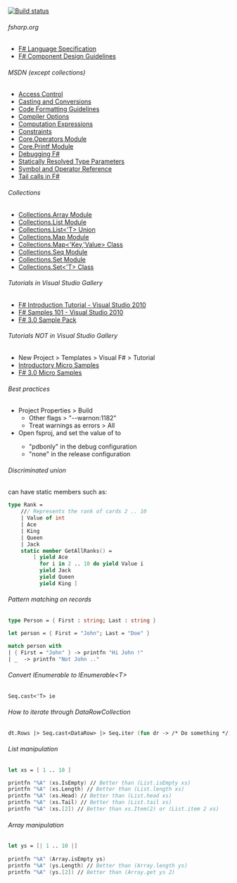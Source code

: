 [![Build status](https://ci.appveyor.com/api/projects/status/s4jjgea8khrku115?svg=true)](https://ci.appveyor.com/project/tatsuya/fsharp-utility-library)

###### fsharp.org
- [F# Language Specification](http://fsharp.org/specs/language-spec)
- [F# Component Design Guidelines](http://fsharp.org/specs/component-design-guidelines)

###### MSDN (except collections)
- [Access Control](https://msdn.microsoft.com/en-us/visualfsharpdocs/conceptual/access-control-%5Bfsharp%5D)
- [Casting and Conversions](https://msdn.microsoft.com/visualfsharpdocs/conceptual/casting-and-conversions-%5bfsharp%5d)
- [Code Formatting Guidelines](https://msdn.microsoft.com/visualfsharpdocs/conceptual/code-formatting-guidelines-%5bfsharp%5d)
- [Compiler Options](https://msdn.microsoft.com/visualfsharpdocs/conceptual/compiler-options-%5bfsharp%5d)
- [Computation Expressions](https://msdn.microsoft.com/visualfsharpdocs/conceptual/computation-expressions-%5bfsharp%5d)
- [Constraints](https://msdn.microsoft.com/visualfsharpdocs/conceptual/constraints-%5bfsharp%5d)
- [Core.Operators Module](https://msdn.microsoft.com/visualfsharpdocs/conceptual/core.operators-module-%5bfsharp%5d)
- [Core.Printf Module](https://msdn.microsoft.com/visualfsharpdocs/conceptual/core.printf-module-%5bfsharp%5d)
- [Debugging F#](https://msdn.microsoft.com/en-us/library/ee843932.aspx)
- [Statically Resolved Type Parameters](https://msdn.microsoft.com/visualfsharpdocs/conceptual/statically-resolved-type-parameters-%5bfsharp%5d)
- [Symbol and Operator Reference](https://msdn.microsoft.com/visualfsharpdocs/conceptual/symbol-and-operator-reference-%5bfsharp%5d)
- [Tail calls in F#](https://blogs.msdn.microsoft.com/fsharpteam/2011/07/08/tail-calls-in-f/)

###### Collections
- [Collections.Array Module](https://msdn.microsoft.com/visualfsharpdocs/conceptual/collections.array-module-%5bfsharp%5d)
- [Collections.List Module](https://msdn.microsoft.com/en-us/visualfsharpdocs/conceptual/collections.list-module-%5bfsharp%5d)
- [Collections.List<'T> Union](https://msdn.microsoft.com/en-us/visualfsharpdocs/conceptual/collections.list%5b't%5d-union-%5bfsharp%5d)
- [Collections.Map Module](https://msdn.microsoft.com/visualfsharpdocs/conceptual/collections.map-module-%5bfsharp%5d)
- [Collections.Map<'Key,'Value> Class](https://msdn.microsoft.com/en-us/visualfsharpdocs/conceptual/collections.map%5b'key,'value%5d-class-%5bfsharp%5d)
- [Collections.Seq Module](https://msdn.microsoft.com/en-us/visualfsharpdocs/conceptual/collections.seq-module-%5bfsharp%5d)
- [Collections.Set Module](https://msdn.microsoft.com/en-us/visualfsharpdocs/conceptual/collections.set-module-%5bfsharp%5d)
- [Collections.Set<'T> Class](https://msdn.microsoft.com/en-us/visualfsharpdocs/conceptual/collections.set%5B't%5D-class-%5Bfsharp%5D)

###### Tutorials in Visual Studio Gallery
- [F# Introduction Tutorial - Visual Studio 2010](https://code.msdn.microsoft.com/windowsdesktop/F-Introduction-Tutorial-1707e309)
- [F# Samples 101 - Visual Studio 2010](https://code.msdn.microsoft.com/windowsdesktop/F-Samples-101-0576cb9f)
- [F# 3.0 Sample Pack](https://code.msdn.microsoft.com/windowsdesktop/F-30-Sample-Pack-d06ea11f)

###### Tutorials NOT in Visual Studio Gallery
- New Project > Templates > Visual F# > Tutorial
- [Introductory Micro Samples](https://fsharp3sample.codeplex.com/wikipage?Title=MicroSamples)
- [F# 3.0 Micro Samples](https://fsharp3sample.codeplex.com/wikipage?Title=FSharp3Samples)

###### Best practices
- Project Properties > Build
  - Other flags > "--warnon:1182"
  - Treat warnings as errors > All
- Open fsproj, and set the value of <DebugType> to
  - "pdbonly" in the debug configuration
  - "none" in the release configuration

###### Discriminated union
can have static members such as:
```fsharp
type Rank = 
    /// Represents the rank of cards 2 .. 10
    | Value of int
    | Ace
    | King
    | Queen
    | Jack
    static member GetAllRanks() = 
        [ yield Ace
          for i in 2 .. 10 do yield Value i
          yield Jack
          yield Queen
          yield King ]
```

###### Pattern matching on records
```fsharp
type Person = { First : string; Last : string }

let person = { First = "John"; Last = "Doe" }

match person with 
| { First = "John" } -> printfn "Hi John !" 
| _  -> printfn "Not John .."
```
###### Convert IEnumerable to IEnumerable\<T>
```fsharp
Seq.cast<'T> ie
```

###### How to iterate through DataRowCollection
```fsharp
dt.Rows |> Seq.cast<DataRow> |> Seq.iter (fun dr -> /* Do something */)
```

###### List manipulation
```fsharp
let xs = [ 1 .. 10 ]

printfn "%A" (xs.IsEmpty) // Better than (List.isEmpty xs)
printfn "%A" (xs.Length) // Better than (List.length xs)
printfn "%A" (xs.Head) // Better than (List.head xs)
printfn "%A" (xs.Tail) // Better than (List.tail xs)
printfn "%A" (xs.[2]) // Better than xs.Item(2) or (List.item 2 xs)
```

###### Array manipulation
```fsharp
let ys = [| 1 .. 10 |]
 
printfn "%A" (Array.isEmpty ys)
printfn "%A" (ys.Length) // Better than (Array.length ys)
printfn "%A" (ys.[2]) // Better than (Array.get ys 2)
```
